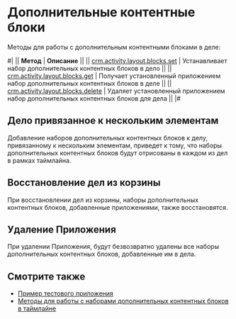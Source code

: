 # Дополнительные контентные блоки

Методы для работы с дополнительным контентными блоками в деле:

#|
|| **Метод** | **Описание** ||
|| [crm.activity.layout.blocks.set](./crm-activity-layout-blocks-set.md) | Устанавливает набор дополнительных контентных блоков в дело ||
|| [crm.activity.layout.blocks.get](./crm-activity-layout-blocks-get.md) | Получает установленный приложением набор дополнительных контентных блоков в деле ||
|| [crm.activity.layout.blocks.delete](./crm-activity-layout-blocks-delete.md) | Удаляет установленный приложением набор дополнительных контентных блоков для дела ||
|#

## Дело привязанное к нескольким элементам

Добавление наборов дополнительных контентных блоков к делу, привязанному к нескольким элементам, приведет к тому, что наборы дополнительных контентных блоков будут отрисованы в каждом из дел в рамках таймлайна.

## Восстановление дел из корзины

При восстановлении дел из корзины, наборы дополнительных контентных блоков, добавленные приложениями, также восстановятся.

## Удаление Приложения

При удалении Приложения, будут безвозвратно удалены все наборы дополнительных контентных блоков, добавленные им в дела.

## Смотрите также

- [Пример тестового приложения](../../layout-blocks/content-blocks-test-app.md)
- [Методы для работы с наборами дополнительных контентных блоков в таймлайне](../../layout-blocks/index.md)